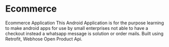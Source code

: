 # Ecommerce
Ecommerce Application
This Android Application is for the purpose learning to make android apps for use by small enterprises 
not able to have a checkout instead a whatsapp message is solution or order mails. Built using Retrofit,
Webhose Open Product Api.
